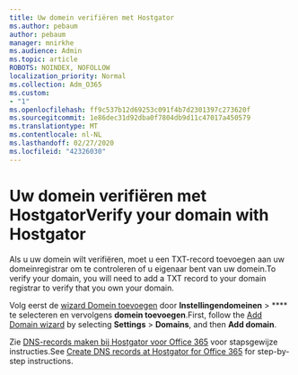 ```yaml
---
title: Uw domein verifiëren met Hostgator
ms.author: pebaum
author: pebaum
manager: mnirkhe
ms.audience: Admin
ms.topic: article
ROBOTS: NOINDEX, NOFOLLOW
localization_priority: Normal
ms.collection: Adm_O365
ms.custom:
- "1"
ms.openlocfilehash: ff9c537b12d69253c091f4b7d2301397c273620f
ms.sourcegitcommit: 1e86dec31d92dba0f7804db9d11c47017a450579
ms.translationtype: MT
ms.contentlocale: nl-NL
ms.lasthandoff: 02/27/2020
ms.locfileid: "42326030"
---
```

# <a name="verify-your-domain-with-hostgator"></a><span data-ttu-id="93f94-102">Uw domein verifiëren met Hostgator</span><span class="sxs-lookup"><span data-stu-id="93f94-102">Verify your domain with Hostgator</span></span>

<span data-ttu-id="93f94-103">Als u uw domein wilt verifiëren, moet u een TXT-record toevoegen aan uw domeinregistrar om te controleren of u eigenaar bent van uw domein.</span><span class="sxs-lookup"><span data-stu-id="93f94-103">To verify your domain, you will need to add a TXT record to your domain registrar to verify that you own your domain.</span></span> 

<span data-ttu-id="93f94-104">Volg eerst de [wizard Domein toevoegen](https://portal.office.com/adminportal/home#/Domains) door **Instellingendomeinen** \> \*\*\*\* te selecteren en vervolgens **domein toevoegen**.</span><span class="sxs-lookup"><span data-stu-id="93f94-104">First, follow the [Add Domain wizard](https://portal.office.com/adminportal/home#/Domains) by selecting **Settings** \> **Domains**, and then **Add domain**.</span></span>
  
<span data-ttu-id="93f94-105">Zie [DNS-records maken bij Hostgator voor Office 365](https://docs.microsoft.com/microsoft-365/admin/dns/create-dns-records-at-hostgator) voor stapsgewijze instructies.</span><span class="sxs-lookup"><span data-stu-id="93f94-105">See [Create DNS records at Hostgator for Office 365](https://docs.microsoft.com/microsoft-365/admin/dns/create-dns-records-at-hostgator) for step-by-step instructions.</span></span>